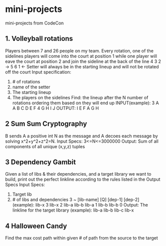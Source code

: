 # mini-projects
mini-projects from CodeCon

## 1. Volleyball rotations
Players between 7 and 26 people on my team. Every rotation, one of the sidelines players will come into the court at position 1 while
one player will eave the court at position 2 and join the sideline at the back of the line
4 3 2 ->
5 6 1 <-
Setter will always be in the starting lineup and will not be rotated off the court
Input specification:
 1. \# of rotations
 2. name of the setter
 3. The starting lineup
 4. The players on the sidelines
Find: the lineup after the N number of rotations ordering them based on they will end up
INPUT(example):
3
A
A B C D E F 
4 G H I J
OUTPUT:
I E F A G H

## 2 Sum Sum Cryptography
B sends A a positive int N as the message and A decoes each message by solving x^2+y^2+z^2=N.
 Input Specs:
 3<=N<=3000000
 Output:
 Sum of all components of all unique (x,y,z) tuples

## 3 Dependency Gambit
 Given a list of libs & their dependencies, and a target library we want to build, print out the perfect linkline according to the rules listed in the Output Specs
  Input Specs:
  1. Target lib
  2. \# of libs and dependencies
  3 ~ [lib-name] [Q] [dep-1] [dep-2]
  (example):
  lib-x
  3
  lib-x 2 lib-a lib-b
  lib-a 1 lib-b
  lib-b 0
  Output:
  The linkline for the target library
  (example):
  lib-a lib-b lib-c lib-x
  
  ## 4 Halloween Candy
  Find the max cost path within given # of path from the source to the target
